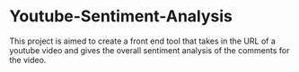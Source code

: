 # Youtube-Sentiment-Analysis
This project is aimed to create a front end tool that takes in the URL of a youtube video and gives the overall sentiment analysis of the comments for the video.
